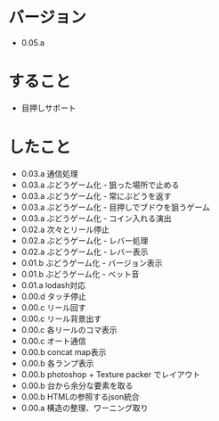 # バージョン
- 0.05.a

# すること
- 目押しサポート

# したこと
- 0.03.a 通信処理
- 0.03.a ぶどうゲーム化 - 狙った場所で止める
- 0.03.a ぶどうゲーム化 - 常にぶどうを返す
- 0.03.a ぶどうゲーム化 - 目押しでブドウを狙うゲーム
- 0.03.a ぶどうゲーム化 - コイン入れる演出
- 0.02.a 次々とリール停止
- 0.02.a ぶどうゲーム化 - レバー処理
- 0.02.a ぶどうゲーム化 - レバー表示
- 0.01.b ぶどうゲーム化 - バージョン表示
- 0.01.b ぶどうゲーム化 - ベット音
- 0.01.a lodash対応
- 0.00.d タッチ停止
- 0.00.c リール回す
- 0.00.c リール背景出す
- 0.00.c 各リールのコマ表示
- 0.00.c オート通信
- 0.00.b concat map表示
- 0.00.b 各ランプ表示
- 0.00.b photoshop + Texture packer でレイアウト
- 0.00.b 台から余分な要素を取る
- 0.00.b HTMLの参照するjson統合
- 0.00.a 構造の整理、ワーニング取り
